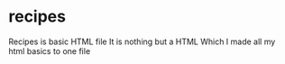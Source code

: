 # recipes
Recipes is basic HTML file 
It is nothing but a HTML Which I made all my  html basics to one file
